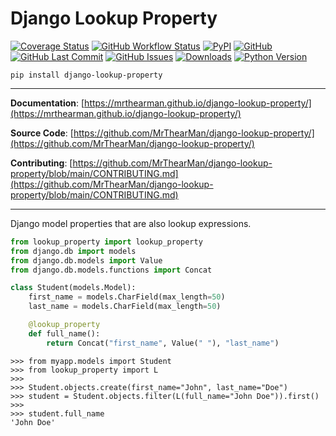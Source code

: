 # Django Lookup Property

[![Coverage Status][coverage-badge]][coverage]
[![GitHub Workflow Status][status-badge]][status]
[![PyPI][pypi-badge]][pypi]
[![GitHub][licence-badge]][licence]
[![GitHub Last Commit][repo-badge]][repo]
[![GitHub Issues][issues-badge]][issues]
[![Downloads][downloads-badge]][pypi]
[![Python Version][version-badge]][pypi]

```shell
pip install django-lookup-property
```

---

**Documentation**: [https://mrthearman.github.io/django-lookup-property/](https://mrthearman.github.io/django-lookup-property/)

**Source Code**: [https://github.com/MrThearMan/django-lookup-property/](https://github.com/MrThearMan/django-lookup-property/)

**Contributing**: [https://github.com/MrThearMan/django-lookup-property/blob/main/CONTRIBUTING.md](https://github.com/MrThearMan/django-lookup-property/blob/main/CONTRIBUTING.md)

---

Django model properties that are also lookup expressions.

```python
from lookup_property import lookup_property
from django.db import models
from django.db.models import Value
from django.db.models.functions import Concat

class Student(models.Model):
    first_name = models.CharField(max_length=50)
    last_name = models.CharField(max_length=50)

    @lookup_property
    def full_name():
        return Concat("first_name", Value(" "), "last_name")
```
```pycon
>>> from myapp.models import Student
>>> from lookup_property import L
>>>
>>> Student.objects.create(first_name="John", last_name="Doe")
>>> student = Student.objects.filter(L(full_name="John Doe")).first()
>>>
>>> student.full_name
'John Doe'
```

[coverage-badge]: https://coveralls.io/repos/github/MrThearMan/django-lookup-property/badge.svg?branch=main
[status-badge]: https://img.shields.io/github/actions/workflow/status/MrThearMan/django-lookup-property/test.yml?branch=main
[pypi-badge]: https://img.shields.io/pypi/v/django-lookup-property
[licence-badge]: https://img.shields.io/github/license/MrThearMan/django-lookup-property
[repo-badge]: https://img.shields.io/github/last-commit/MrThearMan/django-lookup-property
[issues-badge]: https://img.shields.io/github/issues-raw/MrThearMan/django-lookup-property
[version-badge]: https://img.shields.io/pypi/pyversions/django-lookup-property
[downloads-badge]: https://img.shields.io/pypi/dm/django-lookup-property

[coverage]: https://coveralls.io/github/MrThearMan/django-lookup-property?branch=main
[status]: https://github.com/MrThearMan/django-lookup-property/actions/workflows/test.yml
[pypi]: https://pypi.org/project/django-lookup-property
[licence]: https://github.com/MrThearMan/django-lookup-property/blob/main/LICENSE
[repo]: https://github.com/MrThearMan/django-lookup-property/commits/main
[issues]: https://github.com/MrThearMan/django-lookup-property/issues
